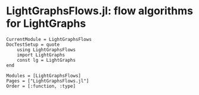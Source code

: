  # LightGraphsFlows.jl: flow algorithms for LightGraphs

```@meta
CurrentModule = LightGraphsFlows
DocTestSetup = quote
    using LightGraphsFlows
    import LightGraphs
    const lg = LightGraphs
end
```

```@autodocs
Modules = [LightGraphsFlows]
Pages = ["LightGraphsFlows.jl"]
Order = [:function, :type]
```

